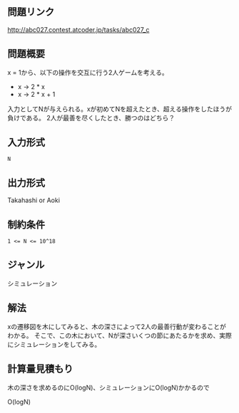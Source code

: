 ## 問題リンク

http://abc027.contest.atcoder.jp/tasks/abc027_c

## 問題概要

x = 1から、以下の操作を交互に行う2人ゲームを考える。

* x -> 2 * x
* x -> 2 * x + 1

入力としてNが与えられる。xが初めてNを超えたとき、超える操作をしたほうが負けである。
2人が最善を尽くしたとき、勝つのはどちら？

## 入力形式

```
N
```

## 出力形式

Takahashi or Aoki

## 制約条件

 ```
 1 <= N <= 10^18
 ```

## ジャンル

シミュレーション

## 解法

xの遷移図を木にしてみると、木の深さによって2人の最善行動が変わることがわかる。
そこで、この木において、Nが深さいくつの節にあたるかを求め、実際にシミュレーションをしてみる。

## 計算量見積もり

木の深さを求めるのにO(logN)、シミュレーションにO(logN)かかるので

O(logN)
